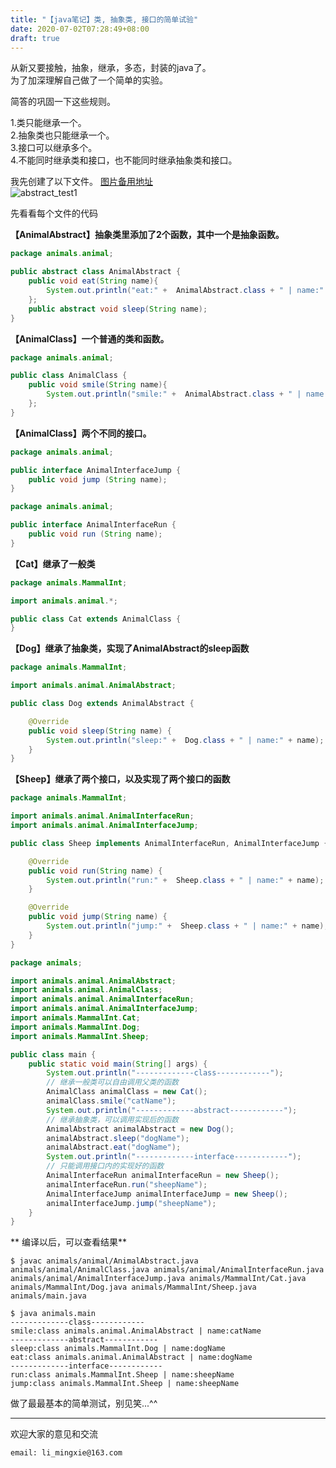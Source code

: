 ```yaml
---
title: "【java笔记】类, 抽象类, 接口的简单试验"
date: 2020-07-02T07:28:49+08:00
draft: true
---
```


从新又要接触，抽象，继承，多态，封装的java了。  
为了加深理解自己做了一个简单的实验。  

简答的巩固一下这些规则。  

> 
1.类只能继承一个。  
2.抽象类也只能继承一个。  
3.接口可以继承多个。  
4.不能同时继承类和接口，也不能同时继承抽象类和接口。  

我先创建了以下文件。
[图片备用地址](https://limingxie.github.io/images/java/abstract/abstract_test1.png)  
![abstract_test1](https://mingxie-blog.oss-cn-beijing.aliyuncs.com/image/java/abstract/abstract_test1.png)

先看看每个文件的代码


**【AnimalAbstract】抽象类里添加了2个函数，其中一个是抽象函数。**
```java
package animals.animal;

public abstract class AnimalAbstract {
    public void eat(String name){
        System.out.println("eat:" +  AnimalAbstract.class + " | name:" + name);
    };
    public abstract void sleep(String name);
}
```

**【AnimalClass】一个普通的类和函数。**
```java
package animals.animal;

public class AnimalClass {
    public void smile(String name){
        System.out.println("smile:" +  AnimalAbstract.class + " | name:" + name);
    };
}
```

**【AnimalClass】两个不同的接口。**
```java
package animals.animal;

public interface AnimalInterfaceJump {
    public void jump (String name);
}
```

```java
package animals.animal;

public interface AnimalInterfaceRun {
    public void run (String name);
}
```

**【Cat】继承了一般类**
```java
package animals.MammalInt;

import animals.animal.*;

public class Cat extends AnimalClass {
}
```

**【Dog】继承了抽象类，实现了AnimalAbstract的sleep函数**
```java
package animals.MammalInt;

import animals.animal.AnimalAbstract;

public class Dog extends AnimalAbstract {

    @Override
    public void sleep(String name) {
        System.out.println("sleep:" +  Dog.class + " | name:" + name);
    }
}
```

**【Sheep】继承了两个接口，以及实现了两个接口的函数**
```java
package animals.MammalInt;

import animals.animal.AnimalInterfaceRun;
import animals.animal.AnimalInterfaceJump;

public class Sheep implements AnimalInterfaceRun, AnimalInterfaceJump {

    @Override
    public void run(String name) {
        System.out.println("run:" +  Sheep.class + " | name:" + name);
    }

    @Override
    public void jump(String name) {
        System.out.println("jump:" +  Sheep.class + " | name:" + name);
    }
}
```

```java
package animals;

import animals.animal.AnimalAbstract;
import animals.animal.AnimalClass;
import animals.animal.AnimalInterfaceRun;
import animals.animal.AnimalInterfaceJump;
import animals.MammalInt.Cat;
import animals.MammalInt.Dog;
import animals.MammalInt.Sheep;

public class main {
    public static void main(String[] args) {
        System.out.println("-------------class------------");
        // 继承一般类可以自由调用父类的函数
        AnimalClass animalClass = new Cat();
        animalClass.smile("catName");
        System.out.println("-------------abstract------------");
        // 继承抽象类，可以调用实现后的函数
        AnimalAbstract animalAbstract = new Dog();
        animalAbstract.sleep("dogName");
        animalAbstract.eat("dogName");
        System.out.println("-------------interface------------");
        // 只能调用接口内的实现好的函数
        AnimalInterfaceRun animalInterfaceRun = new Sheep();
        animalInterfaceRun.run("sheepName");
        AnimalInterfaceJump animalInterfaceJump = new Sheep();
        animalInterfaceJump.jump("sheepName");
    }
}
```

** 编译以后，可以查看结果**
```
$ javac animals/animal/AnimalAbstract.java animals/animal/AnimalClass.java animals/animal/AnimalInterfaceRun.java animals/animal/AnimalInterfaceJump.java animals/MammalInt/Cat.java animals/MammalInt/Dog.java animals/MammalInt/Sheep.java animals/main.java

$ java animals.main
-------------class------------
smile:class animals.animal.AnimalAbstract | name:catName
-------------abstract------------
sleep:class animals.MammalInt.Dog | name:dogName
eat:class animals.animal.AnimalAbstract | name:dogName
-------------interface------------
run:class animals.MammalInt.Sheep | name:sheepName
jump:class animals.MammalInt.Sheep | name:sheepName
```

做了最最基本的简单测试，别见笑...^^

----------------------------------------------
欢迎大家的意见和交流

`email: li_mingxie@163.com`